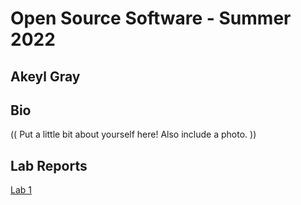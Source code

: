 # Open Source Software - Summer 2022
## Akeyl Gray

## Bio
(( Put a little bit about yourself here! Also include a photo. ))

## Lab Reports
[Lab 1](labs/lab-01/report.md)